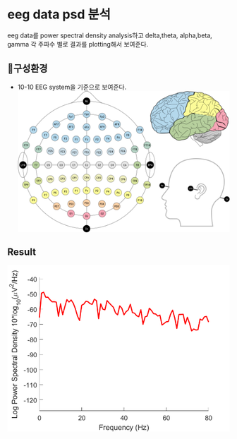 # eeg data psd 분석

eeg data를 power spectral density analysis하고 delta,theta, alpha,beta, gamma 각 주파수 별로 결과를 plotting해서 보여준다.

## 🧩구성환경

- 10-10 EEG system을 기준으로 보여준다.
  ![ERD](img/EEG_10-10_system_with_additional_information.svg.png)

## Result

![](analysis_results_img/10plot1.png)
